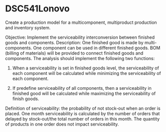 # DSC541Lonovo
Create a production model for a multicomponent, multiproduct production and inventory system.   

Objective: Implement the serviceability interconversion between finished goods and components.
Description: One finished good is made by multi-components. One component can be used in different finished goods.
BOM (billing of materials) will be provided to connect finished goods and components. The analysis should implement the 
following two functions:

1. When a serviceability is set in finished goods level, the serviceability of each component will be calculated while minimizing the 
serviceability of each component.

2. If predefine serviceability of all components, then a serviceability in finished good will be 
calculated while maximizing the serviceability of finish goods.


Definition of serviceability: the probability of not stock-out when an order is placed. One month serviceability is calculated by the
number of orders that delayed by stock-out/the total number of orders in this month. The quantity of products in one order 
does not impact serviceability.
